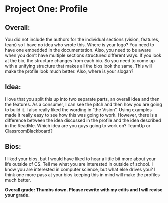 # Project One: Profile

## Overall:

You did not include the authors for the individual sections (vision, features, team) so I have no idea who wrote this. Where is your logo? You need to have one embedded in the documentation. Also, you need to be aware when you don’t have multiple sections structured different ways. If you look at the bio, the structure changes from each bio. So you need to come up with a unifying structure that makes all the bios look the same. This will make the profile look much better. Also, where is your slogan?

## Idea:


I love that you split this up into two separate parts, an overall idea and then the features. As a consumer, I can see the pitch and then how you are going to build it. I also really liked the wording in “the Vision”. Using examples made it really easy to see how this was going to work. However, there is a difference between the idea discussed in the profile and the idea described in the ReadMe. Which idea are you guys going to work on? TeamUp or ClassroomBlackboard?

## Bios:

I liked your bios, but I would have liked to hear a little bit more about your life outside of CS. Tell me what you are interested in outside of school. I know you are interested in computer science, but what else drives you? I think one more pass at your bios keeping this in mind will make the profiles much better.


**Overall grade: Thumbs down. Please rewrite with my edits and I will revise your grade.**


